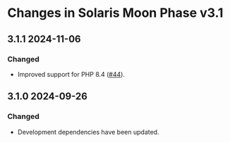 # Changes in Solaris Moon Phase v3.1

## 3.1.1 2024-11-06

### Changed

-   Improved support for PHP 8.4 ([#44](https://github.com/BitAndBlack/php-moon-phase/pull/44)).

## 3.1.0 2024-09-26

### Changed

-   Development dependencies have been updated.